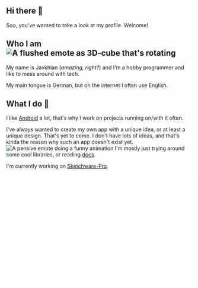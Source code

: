 ## Hi there 👋

Soo, you've wanted to take a look at my profile. Welcome!

## Who I am <img alt="A flushed emote as 3D-cube that's rotating" width="32" src="https://raw.githubusercontent.com/JavkhlanK/JavkhlanK-backend/main/files/aflushcube.gif">

My name is Javkhlan (*amazing, right?*) and I'm a hobby programmer and like to mess around with tech.

My main tongue is German, but on the internet I often use English.

## What I do 🔭

I like [Android](https://android.com) a lot, that's why I work on projects running on/with it often.

I've always wanted to create my own app with a unique idea, or at least a unique design. That's yet to come.
I don't have lots of ideas, and that's kinda the reason why such an app doesn't exist yet. <img alt="A pensive emote doing a funny animation" width="16"  src="https://raw.githubusercontent.com/JavkhlanK/JavkhlanK-backend/main/files/apensivefast.gif">
I'm mostly just trying around some cool libraries, or reading [docs](https://developer.android.com).

I'm currently working on [Sketchware-Pro](https://github.com/Sketchware-Pro/Sketchware-Pro).

<!--

Work in progress!

## Things I'm a fan of 😄

 * ISO 8601
   - Date and time representations differ worldwide, for example dates in German and English. ISO 8601 creates a unique standard which is easily distringuishable from most commonly found formats
 -->

![](https://github.com/JavkhlanK/JavkhlanK-backend/blob/main/generated/overview.svg)

<!--
**JavkhlanK/JavkhlanK** is a ✨ _special_ ✨ repository because its `README.md` (this file) appears on your GitHub profile.

Here are some ideas to get you started:

- 🔭 I’m currently working on ...
- 🌱 I’m currently learning ...
- 👯 I’m looking to collaborate on ...
- 🤔 I’m looking for help with ...
- 💬 Ask me about ...
- 📫 How to reach me: ...
- 😄 Pronouns: ...
- ⚡ Fun fact: ...
-->
